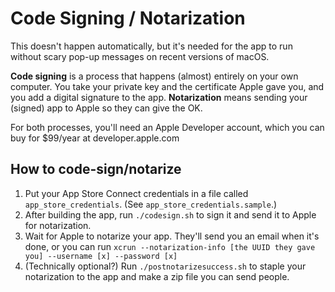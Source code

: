 # Code Signing / Notarization

This doesn't happen automatically, but it's needed for the app to run without scary pop-up messages on recent versions of macOS.

**Code signing** is a process that happens (almost) entirely on your own computer. You take your private key and the certificate Apple gave you, and you add a digital signature to the app. **Notarization** means sending your (signed) app to Apple so they can give the OK.

For both processes, you'll need an Apple Developer account, which you can buy for $99/year at developer.apple.com

## How to code-sign/notarize

1. Put your App Store Connect credentials in a file called `app_store_credentials`. (See `app_store_credentials.sample`.)
2. After building the app, run `./codesign.sh` to sign it and send it to Apple for notarization.
3. Wait for Apple to notarize your app. They'll send you an email when it's done, or you can run `xcrun --notarization-info [the UUID they gave you] --username [x] --password [x]`
4. (Technically optional?) Run `./postnotarizesuccess.sh` to staple your notarization to the app and make a zip file you can send people.